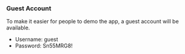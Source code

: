 ### Guest Account
To make it easier for people to demo the app, a guest account will be available.
- Username: guest
- Password: Sn55MRG8!